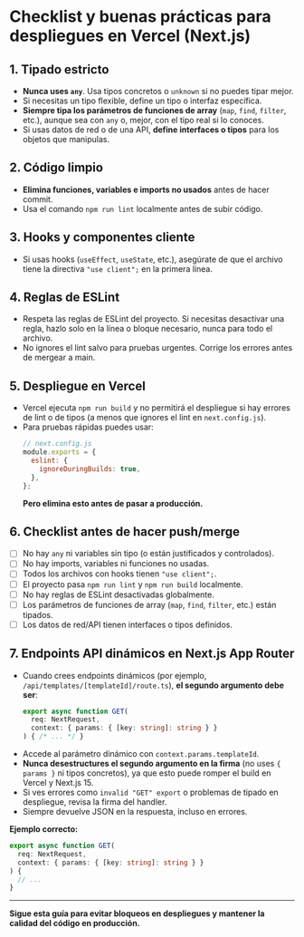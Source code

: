 # Checklist y buenas prácticas para despliegues en Vercel (Next.js)

## 1. Tipado estricto
- **Nunca uses `any`**. Usa tipos concretos o `unknown` si no puedes tipar mejor.
- Si necesitas un tipo flexible, define un tipo o interfaz específica.
- **Siempre tipa los parámetros de funciones de array** (`map`, `find`, `filter`, etc.), aunque sea con `any` o, mejor, con el tipo real si lo conoces.
- Si usas datos de red o de una API, **define interfaces o tipos** para los objetos que manipulas.

## 2. Código limpio
- **Elimina funciones, variables e imports no usados** antes de hacer commit.
- Usa el comando `npm run lint` localmente antes de subir código.

## 3. Hooks y componentes cliente
- Si usas hooks (`useEffect`, `useState`, etc.), asegúrate de que el archivo tiene la directiva `"use client";` en la primera línea.

## 4. Reglas de ESLint
- Respeta las reglas de ESLint del proyecto. Si necesitas desactivar una regla, hazlo solo en la línea o bloque necesario, nunca para todo el archivo.
- No ignores el lint salvo para pruebas urgentes. Corrige los errores antes de mergear a main.

## 5. Despliegue en Vercel
- Vercel ejecuta `npm run build` y no permitirá el despliegue si hay errores de lint o de tipos (a menos que ignores el lint en `next.config.js`).
- Para pruebas rápidas puedes usar:
  ```js
  // next.config.js
  module.exports = {
    eslint: {
      ignoreDuringBuilds: true,
    },
  };
  ```
  **Pero elimina esto antes de pasar a producción.**

## 6. Checklist antes de hacer push/merge
- [ ] No hay `any` ni variables sin tipo (o están justificados y controlados).
- [ ] No hay imports, variables ni funciones no usadas.
- [ ] Todos los archivos con hooks tienen `"use client";`.
- [ ] El proyecto pasa `npm run lint` y `npm run build` localmente.
- [ ] No hay reglas de ESLint desactivadas globalmente.
- [ ] Los parámetros de funciones de array (`map`, `find`, `filter`, etc.) están tipados.
- [ ] Los datos de red/API tienen interfaces o tipos definidos.

## 7. Endpoints API dinámicos en Next.js App Router
- Cuando crees endpoints dinámicos (por ejemplo, `/api/templates/[templateId]/route.ts`), **el segundo argumento debe ser**:
  ```ts
  export async function GET(
    req: NextRequest,
    context: { params: { [key: string]: string } }
  ) { /* ... */ }
  ```
- Accede al parámetro dinámico con `context.params.templateId`.
- **Nunca desestructures el segundo argumento en la firma** (no uses `{ params }` ni tipos concretos), ya que esto puede romper el build en Vercel y Next.js 15.
- Si ves errores como `invalid "GET" export` o problemas de tipado en despliegue, revisa la firma del handler.
- Siempre devuelve JSON en la respuesta, incluso en errores.

**Ejemplo correcto:**
```ts
export async function GET(
  req: NextRequest,
  context: { params: { [key: string]: string } }
) {
  // ...
}
```

---

**Sigue esta guía para evitar bloqueos en despliegues y mantener la calidad del código en producción.** 